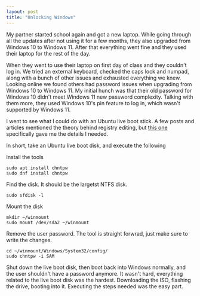 ```yaml
---
layout: post
title: "Unlocking Windows"
---
```


My partner started school again and got a new laptop. While going through all the updates after not using it for a few months, they also upgraded from Windows 10 to Windows 11. After that everything went fine and they used their laptop for the rest of the day.

When they went to use their laptop on first day of class and they couldn't log in. We tried an external keyboard, checked the caps lock and numpad, along with a bunch of other issues and exhausted everything we knew. Looking online we found others had password issues when upgrading from Windows 10 to Windows 11. My initial hunch was that their old password for Windows 10 didn't meet Windows 11 new password complexity. Talking with them more, they used Windows 10's pin feature to log in, which wasn't supported by Windows 11.

I went to see what I could do with an Ubuntu live boot stick. A few posts and articles mentioned the theory behind registry editing, but [this one](https://ostechnix.com/reset-windows-password-with-linux-live-cd/) specifically gave me the details I needed.

In short, take an Ubuntu live boot disk, and execute the following

Install the tools
```
sudo apt install chntpw
sudo dnf install chntpw
```

Find the disk. It should be the largetst NTFS disk.
```
sudo sfdisk -l
```

Mount the disk
```
mkdir ~/winmount
sudo mount /dev/sda2 ~/winmount
```

Remove the user password. The tool is straight forwrad, just make sure to write the changes.
```
cd ~/winmount/Windows/System32/config/
sudo chntpw -i SAM
```

Shut down the live boot disk, then boot back into Windows normally, and the user shouldn't have a password anymore. It wasn't hard, everything related to the live boot disk was the hardest. Downloading the ISO, flashing the drive, booting into it. Executing the steps needed was the easy part.